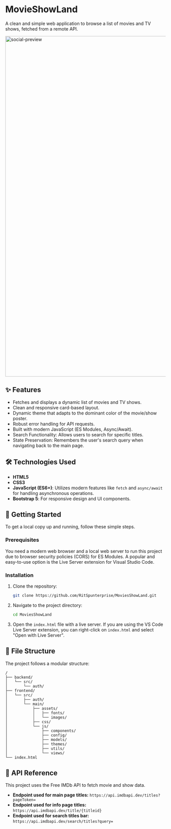 # MovieShowLand

A clean and simple web application to browse a list of movies and TV shows, fetched from a remote API.

<!-- Optional: Add a screenshot of your application -->
<!-- ![MoviesShowLand Screenshot](./screenshot.png) -->

<img width="1904" height="1070" alt="social-preview" src="https://github.com/user-attachments/assets/ddee821a-500d-4e10-aa51-7988ecfd36c2" />

## ✨ Features

-   Fetches and displays a dynamic list of movies and TV shows.
-   Clean and responsive card-based layout.
-   Dynamic theme that adapts to the dominant color of the movie/show poster.
-   Robust error handling for API requests.
-   Built with modern JavaScript (ES Modules, Async/Await).
-   Search Functionality: Allows users to search for specific titles.
-   State Preservation: Remembers the user's search query when navigating back to the main page.

## 🛠️ Technologies Used

-   **HTML5**
-   **CSS3**
-   **JavaScript (ES6+)**: Utilizes modern features like `fetch` and `async/await` for handling asynchronous operations.
-   **Bootstrap 5**: For responsive design and UI components.

## 🚀 Getting Started

To get a local copy up and running, follow these simple steps.

### Prerequisites

You need a modern web browser and a local web server to run this project due to browser security policies (CORS) for ES Modules. A popular and easy-to-use option is the Live Server extension for Visual Studio Code.

### Installation

1.  Clone the repository:
    ```sh
    git clone https://github.com/RitSpunterprise/MoviesShowLand.git
    ```
2.  Navigate to the project directory:
    ```sh
    cd MoviesShowLand
    ```
3.  Open the `index.html` file with a live server. If you are using the VS Code Live Server extension, you can right-click on `index.html` and select "Open with Live Server".

## 📁 File Structure

The project follows a modular structure:

```
/
├── backend/
│   └── src/
│       └── auth/
├── frontend/
│   └── src/
│       ├── auth/
│       └── main/
│           ├── assets/
│           │   ├── fonts/
│           │   └── images/
│           ├── css/
│           └── js/
│               ├── components/
│               ├── config/
│               ├── models/
│               ├── themes/
│               ├── utils/
│               └── views/
└── index.html
```

## 🔌 API Reference

This project uses the Free IMDb API to fetch movie and show data.
-   **Endpoint used for main page titles:** `https://api.imdbapi.dev/titles?pageToken=`
-   **Endpoint used for info page titles:** `https://api.imdbapi.dev/title/{titleid}`
-   **Endpoint used for search titles bar:** `https://api.imdbapi.dev/search/titles?query=`
